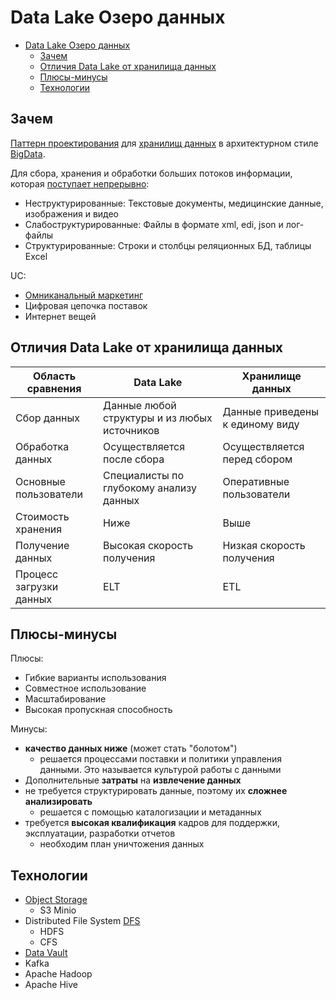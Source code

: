 # Data Lake Озеро данных

- [Data Lake Озеро данных](#data-lake-озеро-данных)
  - [Зачем](#зачем)
  - [Отличия Data Lake от хранилища данных](#отличия-data-lake-от-хранилища-данных)
  - [Плюсы-минусы](#плюсы-минусы)
  - [Технологии](#технологии)

## Зачем

[Паттерн проектирования](system.design.md) для [хранилищ данных](../../store.md) в архитектурном стиле [BigData](../../style/bigdata.md).

Для сбора, хранения и обработки больших потоков информации, которая [поступает непрерывно](https://yandex.cloud/ru/docs/glossary/datalake):

- Неструктурированные: Текстовые документы, медицинские данные, изображения и видео
- Слабоструктурированные: Файлы в формате xml, edi, json и лог-файлы
- Структурированные: Строки и столбцы реляционных БД, таблицы Excel

UC:

- [Омниканальный маркетинг](https://yandex.cloud/ru/docs/glossary/datalake)
- Цифровая цепочка поставок
- Интернет вещей

## Отличия Data Lake от хранилища данных

|Область сравнения|Data Lake|Хранилище данных|
|-|-|-|
|Сбор данных|Данные любой структуры и из любых источников|Данные приведены к единому виду |
|Обработка данных|Осуществляется после сбора|Осуществляется перед сбором |
|Основные пользователи|Специалисты по глубокому анализу данных|Оперативные пользователи |
|Стоимость хранения|Ниже|Выше|
|Получение данных|Высокая скорость получения|Низкая скорость получения|
|Процесс загрузки данных|ELT|ETL|

## Плюсы-минусы

Плюсы:

- Гибкие варианты использования
- Совместное использование
- Масштабирование
- Высокая пропускная способность

Минусы:

- __качество данных ниже__ (может стать "болотом")
  - решается процессами поставки и политики управления данными. Это называется культурой работы с данными
- Дополнительные __затраты__ на __извлечение данных__
- не требуется структурировать данные, поэтому их __сложнее анализировать__
  - решается с помощью каталогизации и метаданных
- требуется __высокая квалификация__ кадров для поддержки, эксплуатации, разработки отчетов
  - необходим план уничтожения данных

## Технологии

- [Object Storage](../../../technology/store/object.storage.md)
  - S3 Minio
- Distributed File System [DFS](../../../technology/filesystem/dfs.md)
  - HDFS
  - CFS
- [Data Vault](data.vault.md)
- Kafka
- Apache Hadoop
- Apache Hive
